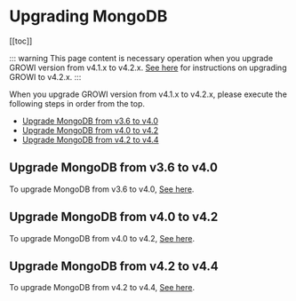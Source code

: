 # Upgrading MongoDB

[[toc]]

::: warning
This page content is necessary operation when you upgrade GROWI version
from v4.1.x to v4.2.x. [See here](../upgrading/42x.md) for instructions
 on upgrading GROWI to v4.2.x.
:::

When you upgrade GROWI version from v4.1.x to v4.2.x,
please execute the following steps in order from the top.

- [Upgrade MongoDB from v3.6 to v4.0](#upgrade-mongodb-from-v3-6-to-v4-0)
- [Upgrade MongoDB from v4.0 to v4.2](#upgrade-mongodb-from-v4-0-to-v4-2)
- [Upgrade MongoDB from v4.2 to v4.4](#upgrade-mongodb-from-v4-2-to-v4-4)

## Upgrade MongoDB from v3.6 to v4.0

To upgrade MongoDB from v3.6 to v4.0, [See here](https://docs.mongodb.com/manual/release-notes/4.0-upgrade-standalone/index.html).

## Upgrade MongoDB from v4.0 to v4.2

To upgrade MongoDB from v4.0 to v4.2, [See here](https://docs.mongodb.com/manual/release-notes/4.2-upgrade-standalone/index.html).

## Upgrade MongoDB from v4.2 to v4.4

To upgrade MongoDB from v4.2 to v4.4, [See here](https://docs.mongodb.com/manual/release-notes/4.4-upgrade-standalone/index.html).
